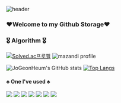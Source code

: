 ![header](https://capsule-render.vercel.app/api?type=rounded&color=gradient&text=%20JoGeonHeum%20&height=300&fontSize=80&textBg=true&animation=fadeIn)

### ♥Welcome to my Github Storage♥

 ### 🎖️ Algorithm 🎖️
 [![Solved.ac프로필](http://mazassumnida.wtf/api/v2/generate_badge?boj=c36692)](https://solved.ac/profile/c36692)
 ![mazandi profile](http://mazandi.herokuapp.com/api?handle=c36692&theme=warm)



![JoGeonHeum's GitHub stats](https://github-readme-stats.vercel.app/api?username=jogeonheum&theme=gruvbox_light&show_icons=true) [![Top Langs](https://github-readme-stats.vercel.app/api/top-langs/?username=jogeonheum&layout=compact&count_private=true)](https://github.com/anuraghazra/github-readme-stats)

#### ♣ One I've used ♣


<img src="https://img.shields.io/badge/JAVA-007396?style=flat-square&logo=JAVA&logoColor=white"/></a> <img src="https://img.shields.io/badge/MySQL-4479A1?style=flat-square&logo=MySQL&logoColor=white"/></a> <img src="https://img.shields.io/badge/HTML5-E34F26?style=flat-square&logo=HTML5&logoColor=white"/></a> <img src="https://img.shields.io/badge/IntelliJ IDEA-000000?style=flat-square&logo=IntelliJ IDEA&logoColor=white"/></a> <img src="https://img.shields.io/badge/Visual Studio-5C2D91?style=flat-square&logo=Visual Studio&logoColor=white"/></a> <img src="https://img.shields.io/badge/Visual Studio Code-007ACC?style=flat-square&logo=Visual Studio Code&logoColor=white"/></a> <img src="https://img.shields.io/badge/Android Studio-3DDC84?style=flat-square&logo=Android Studio&logoColor=white"/></a>

